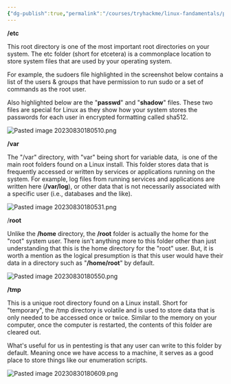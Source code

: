 ```yaml
---
{"dg-publish":true,"permalink":"/courses/tryhackme/linux-fandamentals/part-2/common-directories/","dgPassFrontmatter":true,"noteIcon":""}
---
```


**/etc**

This root directory is one of the most important root directories on your system. The etc folder (short for etcetera) is a commonplace location to store system files that are used by your operating system. 

For example, the sudoers file highlighted in the screenshot below contains a list of the users & groups that have permission to run sudo or a set of commands as the root user.

Also highlighted below are the "**passwd**" and "**shadow**" files. These two files are special for Linux as they show how your system stores the passwords for each user in encrypted formatting called sha512.

![Pasted image 20230830180510.png](/img/user/courses/tryhackme/linux_fandamentals/part_2/img/Pasted%20image%2020230830180510.png)

**/var**

The "/var" directory, with "var" being short for variable data,  is one of the main root folders found on a Linux install. This folder stores data that is frequently accessed or written by services or applications running on the system. For example, log files from running services and applications are written here (**/var/log**), or other data that is not necessarily associated with a specific user (i.e., databases and the like).

![Pasted image 20230830180531.png](/img/user/courses/tryhackme/linux_fandamentals/part_2/img/Pasted%20image%2020230830180531.png)

/**root**

Unlike the **/home** directory, the **/root** folder is actually the home for the "root" system user. There isn't anything more to this folder other than just understanding that this is the home directory for the "root" user. But, it is worth a mention as the logical presumption is that this user would have their data in a directory such as "**/home/root**" by default.  

![Pasted image 20230830180550.png](/img/user/courses/tryhackme/linux_fandamentals/part_2/img/Pasted%20image%2020230830180550.png)

**/tmp**

This is a unique root directory found on a Linux install. Short for "temporary", the /tmp directory is volatile and is used to store data that is only needed to be accessed once or twice. Similar to the memory on your computer, once the computer is restarted, the contents of this folder are cleared out.

What's useful for us in pentesting is that any user can write to this folder by default. Meaning once we have access to a machine, it serves as a good place to store things like our enumeration scripts.

![Pasted image 20230830180609.png](/img/user/courses/tryhackme/linux_fandamentals/part_2/img/Pasted%20image%2020230830180609.png)

